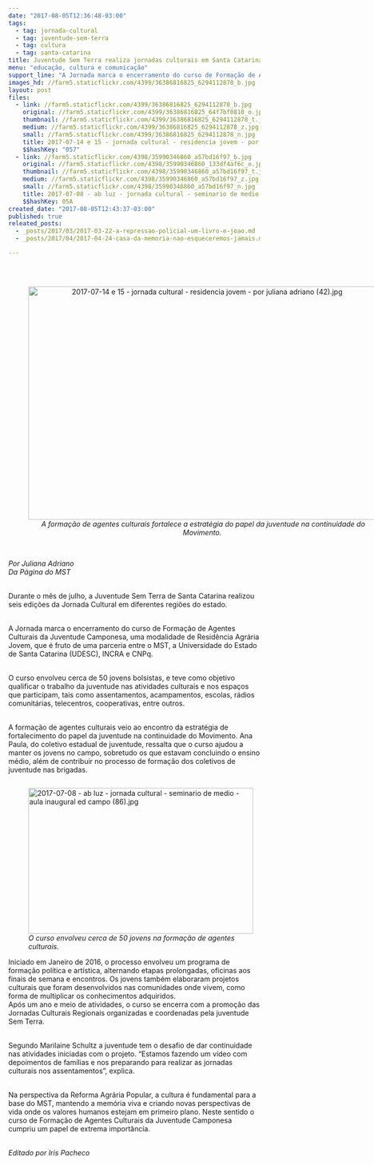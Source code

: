 ```yaml
---
date: "2017-08-05T12:36:48-03:00"
tags:
  - tag: jornada-cultural
  - tag: juventude-sem-terra
  - tag: cultura
  - tag: santa-catarina
title: Juventude Sem Terra realiza jornadas culturais em Santa Catarina
menu: "educação, cultura e comunicação"
support_line: "A Jornada marca o encerramento do curso de Formação de Agentes Culturais da Juventude Camponesa, uma modalidade de Residência Agrária Jovem."
images_hd: //farm5.staticflickr.com/4399/36386816825_6294112878_b.jpg
layout: post
files:
  - link: //farm5.staticflickr.com/4399/36386816825_6294112878_b.jpg
    original: //farm5.staticflickr.com/4399/36386816825_64f7bf0810_o.jpg
    thumbnail: //farm5.staticflickr.com/4399/36386816825_6294112878_t.jpg
    medium: //farm5.staticflickr.com/4399/36386816825_6294112878_z.jpg
    small: //farm5.staticflickr.com/4399/36386816825_6294112878_n.jpg
    title: 2017-07-14 e 15 - jornada cultural - residencia jovem - por juliana adriano (42).jpg
    $$hashKey: "057"
  - link: //farm5.staticflickr.com/4398/35990346860_a57bd16f97_b.jpg
    original: //farm5.staticflickr.com/4398/35990346860_133df4af6c_o.jpg
    thumbnail: //farm5.staticflickr.com/4398/35990346860_a57bd16f97_t.jpg
    medium: //farm5.staticflickr.com/4398/35990346860_a57bd16f97_z.jpg
    small: //farm5.staticflickr.com/4398/35990346860_a57bd16f97_n.jpg
    title: 2017-07-08 - ab luz - jornada cultural - seminario de medio - aula inaugural ed campo (86).jpg
    $$hashKey: 05A
created_date: "2017-08-05T12:43:37-03:00"
published: true
releated_posts:
  - _posts/2017/03/2017-03-22-a-repressao-policial-um-livro-e-joao.md
  - _posts/2017/04/2017-04-24-casa-da-memoria-nao-esqueceremos-jamais.md

---
```

<p>&nbsp;</p>

<div style="text-align:center">
<figure class="image" style="display:inline-block"><img alt="2017-07-14 e 15 - jornada cultural - residencia jovem - por juliana adriano (42).jpg" height="467" src="//farm5.staticflickr.com/4399/36386816825_6294112878_b.jpg" width="700" />
<figcaption><em>A forma&ccedil;&atilde;o de agentes culturais fortalece a estrat&eacute;gia do papel da juventude na continuidade do Movimento.&nbsp;</em></figcaption>
</figure>
</div>

<p><br />
<em>Por Juliana Adriano&nbsp;<br />
Da P&aacute;gina do MST&nbsp;</em></p>

<p><br />
Durante o m&ecirc;s de julho, a Juventude Sem Terra de Santa Catarina realizou seis edi&ccedil;&otilde;es da&nbsp;Jornada Cultural em diferentes regi&otilde;es do estado.&nbsp;</p>

<p><br />
A Jornada&nbsp;marca o encerramento do curso de Forma&ccedil;&atilde;o de Agentes Culturais da Juventude Camponesa, uma modalidade de Resid&ecirc;ncia Agr&aacute;ria Jovem, que &eacute; fruto de uma parceria entre o MST, a Universidade do Estado de Santa Catarina (UDESC), INCRA e CNPq.</p>

<p><br />
O curso envolveu cerca de 50 jovens bolsistas, e teve como objetivo qualificar o trabalho da juventude nas atividades culturais e nos espa&ccedil;os que participam, tais como assentamentos, acampamentos, escolas, r&aacute;dios comunit&aacute;rias, telecentros, cooperativas, entre outros.&nbsp;</p>

<p><br />
A forma&ccedil;&atilde;o de agentes culturais veio ao encontro da estrat&eacute;gia de fortalecimento do papel da juventude na continuidade do Movimento. Ana Paula, do coletivo estadual de juventude, ressalta que o curso ajudou a manter os jovens no campo, sobretudo os que estavam concluindo o ensino m&eacute;dio, al&eacute;m de contribuir no processo de forma&ccedil;&atilde;o dos coletivos de juventude nas brigadas.</p>

<figure class="image" style="float:left"><img alt="2017-07-08 - ab luz - jornada cultural - seminario de medio - aula inaugural ed campo (86).jpg" height="292" src="//farm5.staticflickr.com/4398/35990346860_a57bd16f97_b.jpg" width="450" />
<figcaption><em>O curso envolveu cerca de 50 jovens na forma&ccedil;&atilde;o de agentes culturais.</em></figcaption>
</figure>

<p><br />
Iniciado em Janeiro de 2016, o processo envolveu um programa de forma&ccedil;&atilde;o pol&iacute;tica e art&iacute;stica, alternando etapas prolongadas, oficinas aos finais de semana e encontros. Os jovens tamb&eacute;m elaboraram projetos culturais que foram desenvolvidos nas comunidades onde vivem, como forma de multiplicar os conhecimentos adquiridos.&nbsp;<br />
Ap&oacute;s um ano e meio de atividades, o curso se encerra com a promo&ccedil;&atilde;o das Jornadas Culturais Regionais organizadas e coordenadas pela juventude Sem Terra.&nbsp;</p>

<p><br />
Segundo Marilaine Schultz a juventude tem o desafio de dar continuidade nas atividades iniciadas com o projeto. &ldquo;Estamos fazendo um v&iacute;deo com depoimentos de fam&iacute;lias e nos preparando para realizar as jornadas culturais nos assentamentos&rdquo;, explica.&nbsp;</p>

<p><br />
Na perspectiva da Reforma Agr&aacute;ria Popular, a cultura &eacute; fundamental para a base do MST, mantendo a mem&oacute;ria viva e criando novas perspectivas de vida onde os valores humanos estejam em primeiro plano. Neste sentido o curso de Forma&ccedil;&atilde;o de Agentes Culturais da Juventude Camponesa cumpriu um papel de extrema import&acirc;ncia. &nbsp;</p>

<p><br />
<em>Editado por Iris Pacheco</em></p>
